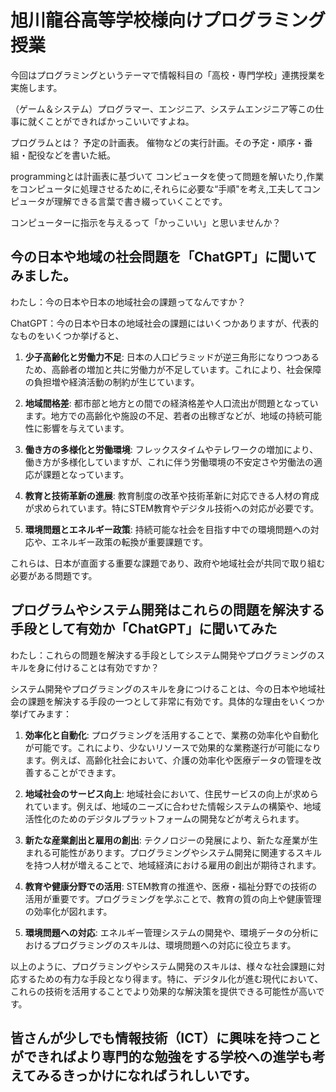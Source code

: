 # 旭川龍谷高等学校様向けプログラミング授業

今回はプログラミングというテーマで情報科目の「高校・専門学校」連携授業を実施します。

（ゲーム＆システム）プログラマー、エンジニア、システムエンジニア等この仕事に就くことができればかっこいいですよね。

プログラムとは？
予定の計画表。
催物などの実行計画。その予定・順序・番組・配役などを書いた紙。

programmingとは計画表に基づいて
コンピュータを使って問題を解いたり,作業をコンピュータに処理させるために,それらに必要な“手順"を考え,工夫してコンピュータが理解できる言葉で書き綴っていくことです。

コンピューターに指示を与えるって「かっこいい」と思いませんか？

## 今の日本や地域の社会問題を「ChatGPT」に聞いてみました。

わたし：今の日本や日本の地域社会の課題ってなんですか？

ChatGPT：今の日本や日本の地域社会の課題にはいくつかありますが、代表的なものをいくつか挙げると、

1. **少子高齢化と労働力不足**: 日本の人口ピラミッドが逆三角形になりつつあるため、高齢者の増加と共に労働力が不足しています。これにより、社会保障の負担増や経済活動の制約が生じています。

2. **地域間格差**: 都市部と地方との間での経済格差や人口流出が問題となっています。地方での高齢化や施設の不足、若者の出稼ぎなどが、地域の持続可能性に影響を与えています。

3. **働き方の多様化と労働環境**: フレックスタイムやテレワークの増加により、働き方が多様化していますが、これに伴う労働環境の不安定さや労働法の適応が課題となっています。

4. **教育と技術革新の進展**: 教育制度の改革や技術革新に対応できる人材の育成が求められています。特にSTEM教育やデジタル技術への対応が必要です。

5. **環境問題とエネルギー政策**: 持続可能な社会を目指す中での環境問題への対応や、エネルギー政策の転換が重要課題です。

これらは、日本が直面する重要な課題であり、政府や地域社会が共同で取り組む必要がある問題です。

## プログラムやシステム開発はこれらの問題を解決する手段として有効か「ChatGPT」に聞いてみた

わたし：これらの問題を解決する手段としてシステム開発やプログラミングのスキルを身に付けることは有効ですか？

システム開発やプログラミングのスキルを身につけることは、今の日本や地域社会の課題を解決する手段の一つとして非常に有効です。具体的な理由をいくつか挙げてみます：

1. **効率化と自動化**: プログラミングを活用することで、業務の効率化や自動化が可能です。これにより、少ないリソースで効果的な業務遂行が可能になります。例えば、高齢化社会において、介護の効率化や医療データの管理を改善することができます。

2. **地域社会のサービス向上**: 地域社会において、住民サービスの向上が求められています。例えば、地域のニーズに合わせた情報システムの構築や、地域活性化のためのデジタルプラットフォームの開発などが考えられます。

3. **新たな産業創出と雇用の創出**: テクノロジーの発展により、新たな産業が生まれる可能性があります。プログラミングやシステム開発に関連するスキルを持つ人材が増えることで、地域経済における雇用の創出が期待されます。

4. **教育や健康分野での活用**: STEM教育の推進や、医療・福祉分野での技術の活用が重要です。プログラミングを学ぶことで、教育の質の向上や健康管理の効率化が図れます。

5. **環境問題への対応**: エネルギー管理システムの開発や、環境データの分析におけるプログラミングのスキルは、環境問題への対応に役立ちます。

以上のように、プログラミングやシステム開発のスキルは、様々な社会課題に対応するための有力な手段となり得ます。特に、デジタル化が進む現代において、これらの技術を活用することでより効果的な解決策を提供できる可能性が高いです。

## 皆さんが少しでも情報技術（ICT）に興味を持つことができればより専門的な勉強をする学校への進学も考えてみるきっかけになればうれしいです。
